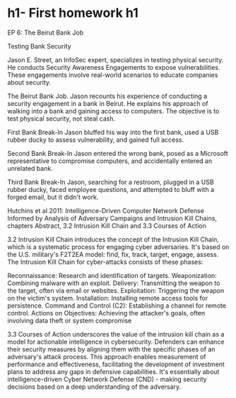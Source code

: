 # h1- First homework h1


EP 6: The Beirut Bank Job 

Testing Bank Security

Jason E. Street, an InfoSec expert, specializes in testing physical security.
He conducts Security Awareness Engagements to expose vulnerabilities.
These engagements involve real-world scenarios to educate companies about security.

The Beirut Bank Job.
Jason recounts his experience of conducting a security engagement in a bank in Beirut.
He explains his approach of walking into a bank and gaining access to computers.
The objective is to test physical security, not steal cash.

First Bank Break-In
Jason bluffed his way into the first bank, used a USB rubber ducky to assess vulnerability, and gained full access.

Second Bank Break-In
Jason entered the wrong bank, posed as a Microsoft representative to compromise computers, and accidentally entered an unrelated bank.

Third Bank Break-In
Jason, searching for a restroom, plugged in a USB rubber ducky, faced employee questions, and attempted to bluff with a forged email, but it didn't work.  


Hutchins et al 2011: Intelligence-Driven Computer Network Defense Informed by Analysis of Adversary Campaigns and Intrusion Kill Chains, chapters Abstract,
3.2 Intrusion Kill Chain and 3.3 Courses of Action  

3.2 Intrusion Kill Chain introduces the concept of the Intrusion Kill Chain, which is a systematic process for engaging cyber adversaries. 
It's based on the U.S. military's F2T2EA model: find, fix, track, target, engage, assess. The Intrusion Kill Chain for cyber-attacks consists of these phases:

Reconnaissance: Research and identification of targets.
Weaponization: Combining malware with an exploit.
Delivery: Transmitting the weapon to the target, often via email or websites.
Exploitation: Triggering the weapon on the victim's system.
Installation: Installing remote access tools for persistence.
Command and Control (C2): Establishing a channel for remote control.
Actions on Objectives: Achieving the attacker's goals, often involving data theft or system compromise


3.3 Courses of Action underscores the value of the intrusion kill chain as a model for actionable intelligence in cybersecurity. 
Defenders can enhance their security measures by aligning them with the specific phases of an adversary's attack process. 
This approach enables measurement of performance and effectiveness, facilitating the development of investment plans to address any gaps in defensive capabilities.
It's essentially about intelligence-driven Cyber Network Defense (CND) - making security decisions based on a deep understanding of the adversary.

